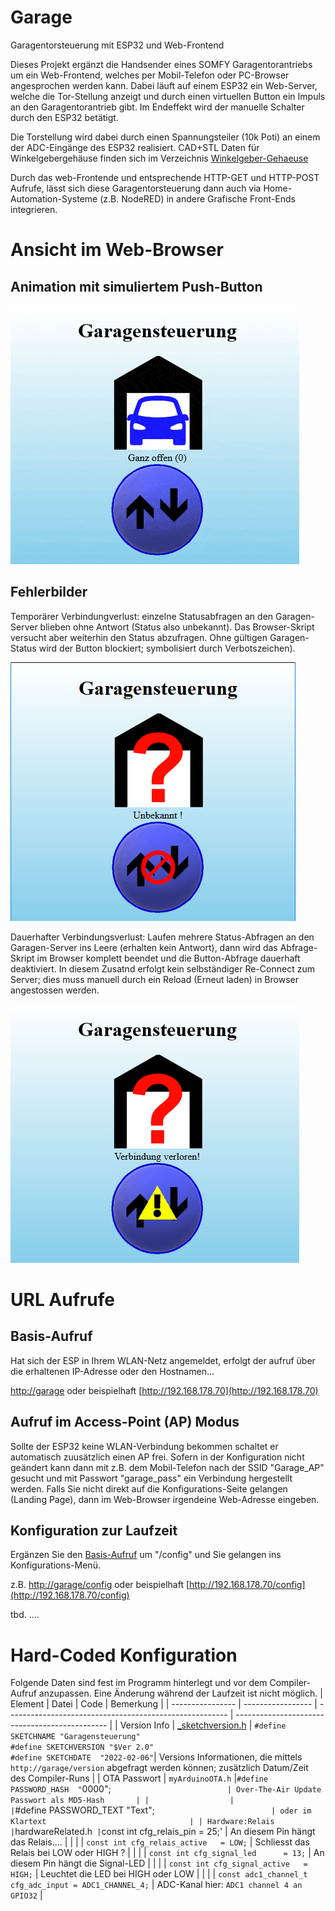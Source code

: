 # Garage
Garagentorsteuerung mit ESP32 und Web-Frontend

Dieses Projekt ergänzt die Handsender eines SOMFY Garagentorantriebs um ein Web-Frontend, welches per Mobil-Telefon oder PC-Browser angesprochen werden kann.
Dabei läuft auf einem ESP32 ein Web-Server, welche die Tor-Stellung anzeigt und durch einen virtuellen Button ein Impuls an den Garagentorantrieb gibt.
Im Endeffekt wird der manuelle Schalter durch den ESP32 betätigt.

Die Torstellung wird dabei durch einen Spannungsteiler (10k Poti) an einem der ADC-Eingänge des ESP32 realisiert.
CAD+STL Daten für Winkelgebergehäuse finden sich im Verzeichnis [Winkelgeber-Gehaeuse](/Winkelgeber-Gehaeuse)

Durch das web-Frontende und entsprechende HTTP-GET und HTTP-POST Aufrufe, lässt sich diese Garagentorsteuerung dann auch via Home-Automation-Systeme (z.B. NodeRED) in andere Grafische Front-Ends integrieren.

# Ansicht im Web-Browser
## Animation mit simuliertem Push-Button
![AnimatedScreenPlay](Pictures/animationGIF.gif)
## Fehlerbilder
Temporärer Verbindungverlust: einzelne Statusabfragen an den Garagen-Server blieben ohne Antwort (Status also unbekannt).
Das Browser-Skript versucht aber weiterhin den Status abzufragen.
Ohne gültigen Garagen-Status wird der Button blockiert; symbolisiert durch Verbotszeichen).

![tmpConnectionLost](Pictures/tmpLostConnection.gif)

Dauerhafter Verbindungsverlust: Laufen mehrere Status-Abfragen an den Garagen-Server ins Leere (erhalten kein Antwort), dann wird das Abfrage-Skript im Browser komplett beendet und die Button-Abfrage dauerhaft deaktiviert.
In diesem Zusatnd erfolgt kein selbständiger Re-Connect zum Server; dies muss manuell durch ein Reload (Erneut laden) in Browser angestossen werden.

![brokenConnection](Pictures/brokenConnection.gif)


# URL Aufrufe
## Basis-Aufruf
Hat sich der ESP in Ihrem WLAN-Netz angemeldet, erfolgt der aufruf über die erhaltenen IP-Adresse oder den Hostnamen...

[http://garage](http://garage)  oder beispielhaft [http://192.168.178.70](http://192.168.178.70)
## Aufruf im Access-Point (AP) Modus
Sollte der ESP32 keine WLAN-Verbindung bekommen schaltet er automatisch zuusätzlich einen AP frei.
Sofern in der Konfiguration nicht geändert kann dann mit z.B. dem Mobil-Telefon nach der SSID "Garage_AP" gesucht und mit Passwort "garage_pass" ein Verbindung hergestellt werden. Falls Sie nicht direkt auf die Konfigurations-Seite gelangen (Landing Page), dann im Web-Browser irgendeine Web-Adresse eingeben.
## Konfiguration zur Laufzeit
Ergänzen Sie den [Basis-Aufruf](#basis-aufruf) um "/config" und Sie gelangen ins Konfigurations-Menü.

z.B. [http://garage/config](http://garage/config)  oder beispielhaft [http://192.168.178.70/config](http://192.168.178.70/config)

tbd.
....

# Hard-Coded Konfiguration
Folgende Daten sind fest im Programm hinterlegt und vor dem Compiler-Aufruf anzupassen. Eine Änderung während der Laufzeit ist nicht möglich.
| Element          | Datei               | Code                                                      | Bemerkung                                       |
| ---------------- | -----------------   | -------------------------------------------------------   | ----------------------------------------------  |
| Version Info     | [_sketchversion.h](Source/_sketchversion.h)  | `#define SKETCHNAME "Garagensteuerung"`<br>`#define SKETCHVERSION "$Ver 2.0"`<br>`#define SKETCHDATE  "2022-02-06"`| Versions Informationen, die mittels `http://garage/version` abgefragt werden können; zusätzlich Datum/Zeit des Compiler-Runs |
| OTA Passwort     | `myArduinoOTA.h`    |`#define PASSWORD_HASH  "`0000";`                          | Over-The-Air Update Passwort als MD5-Hash       |
|                  |                     |`#define PASSWORD_TEXT  "Text";`                           | oder im Klartext                                |
| Hardware:Relais  | `hardwareRelated.h` |`const int cfg_relais_pin      = 25;'                      | An diesem Pin hängt das Relais....              |
|                  |                     | `const int cfg_relais_active   = LOW;`                    | Schliesst das Relais bei LOW oder HIGH ?        |
|                  |                     | `const int cfg_signal_led      = 13;`                     | An diesem Pin hängt die Signal-LED              |
|                  |                     | `const int cfg_signal_active   = HIGH;`                   | Leuchtet die LED bei HIGH oder LOW              |
|                  |                     | `const adc1_channel_t    cfg_adc_input = ADC1_CHANNEL_4;` | ADC-Kanal hier: `ADC1 channel 4 an GPIO32`      |

